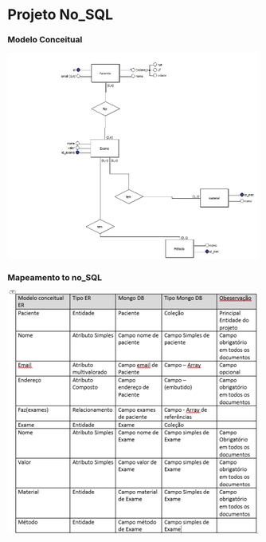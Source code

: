 # Projeto No_SQL
 ### Modelo Conceitual
<p align="center">
  <img src="images/imgbd.jpg" width="800">
</p>
 <h3> Mapeamento to no_SQL
<p align="center">
  <img src="images/mapimg.png" width="800">
</p>
